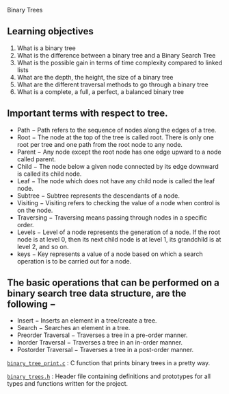 Binary Trees

## Learning objectives
   1. What is a binary tree
   2. What is the difference between a binary tree and a Binary Search Tree
   3. What is the possible gain in terms of time complexity compared to linked lists
   4. What are the depth, the height, the size of a binary tree
   5. What are the different traversal methods to go through a binary tree
   6. What is a complete, a full, a perfect, a balanced binary tree
   
## Important terms with respect to tree.

  * Path − Path refers to the sequence of nodes along the edges of a tree.
  * Root − The node at the top of the tree is called root. There is only one root per tree and one path from the root node to any node.
  * Parent − Any node except the root node has one edge upward to a node called parent.
  * Child − The node below a given node connected by its edge downward is called its child node.
  * Leaf − The node which does not have any child node is called the leaf node.
  * Subtree − Subtree represents the descendants of a node.
  * Visiting − Visiting refers to checking the value of a node when control is on the node.
  * Traversing − Traversing means passing through nodes in a specific order.
  * Levels − Level of a node represents the generation of a node. If the root node is at level 0, then its next child node is at level 1, its grandchild is at level 2, and so on.
  * keys − Key represents a value of a node based on which a search operation is to be carried out for a node.

## The basic operations that can be performed on a binary search tree data structure, are the following −

  * Insert − Inserts an element in a tree/create a tree.
  * Search − Searches an element in a tree.
  * Preorder Traversal − Traverses a tree in a pre-order manner.
  * Inorder Traversal − Traverses a tree in an in-order manner.
  * Postorder Traversal − Traverses a tree in a post-order manner.

[```binary_tree_print.c```](https://github.com/NdutaCharity/binary_trees/blob/main/binary_trees.h) : C function that prints binary trees in a pretty way.

[```binary_trees.h```](https://github.com/NdutaCharity/binary_trees/blob/main/binary_tree_print.c) : Header file containing definitions and prototypes for all types and functions written for the project.

